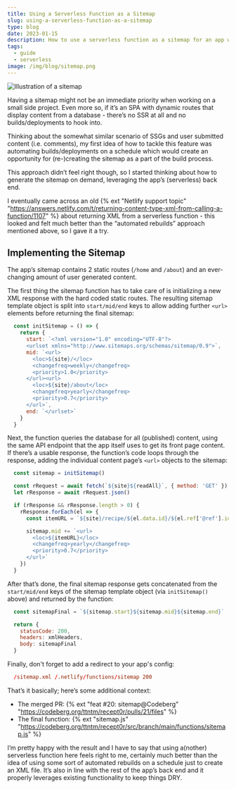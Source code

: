 ```yaml
---
title: Using a Serverless Function as a Sitemap
slug: using-a-serverless-function-as-a-sitemap
type: blog
date: 2023-01-15
description: How to use a serverless function as a sitemap for an app with dynamic user created content.
tags:
  - guide
  - serverless
image: /img/blog/sitemap.png
---
```


<img src="/img/blog/sitemap.png" class="img-fluid img-center" alt="Illustration of a sitemap">

Having a sitemap might not be an immediate priority when working on a small side project. Even more so, if it’s an SPA with dynamic routes that display content from a database - there’s no SSR at all and no builds/deployments to hook into.

Thinking about the somewhat similar scenario of SSGs and user submitted content (i.e. comments), my first idea of how to tackle this feature was automating builds/deployments on a schedule which would create an opportunity for (re-)creating the sitemap as a part of the build process.

This approach didn’t feel right though, so I started thinking about how to generate the sitemap on demand, leveraging the app’s (serverless) back end.

I eventually came across an old {% ext "Netlify support topic" "https://answers.netlify.com/t/returning-content-type-xml-from-calling-a-function/1107" %} about returning XML from a serverless function - this looked and felt much better than the “automated rebuilds” approach mentioned above, so I gave it a try.

## Implementing the Sitemap

The app’s sitemap contains 2 static routes (`/home` and `/about`) and an ever-changing amount of user generated content.

The first thing the sitemap function has to take care of is initializing a new XML response with the hard coded static routes. The resulting sitemap template object is split into `start/mid/end` keys to allow adding further `<url>` elements before returning the final sitemap:

```js
  const initSitemap = () => {
    return {
      start: `<?xml version="1.0" encoding="UTF-8"?>
      <urlset xmlns="http://www.sitemaps.org/schemas/sitemap/0.9">`,
      mid: `<url>
        <loc>${site}/</loc>
        <changefreq>weekly</changefreq>
        <priority>1.0</priority>
      </url><url>
        <loc>${site}/about</loc>
        <changefreq>yearly</changefreq>
        <priority>0.7</priority>
      </url>`,
      end: `</urlset>`
    }
  }
```

Next, the function queries the database for all (published) content, using the same API endpoint that the app itself uses to get its front page content. If there’s a usable response, the function’s code loops through the response, adding the individual content page’s `<url>` objects to the sitemap:

```js
  const sitemap = initSitemap()

  const rRequest = await fetch(`${site}${readAll}`, { method: 'GET' })
  let rResponse = await rRequest.json()

  if (rResponse && rResponse.length > 0) {
    rResponse.forEach(el => {
      const itemURL = `${site}/recipe/${el.data.id}/${el.ref['@ref'].id}`

      sitemap.mid += `<url>
        <loc>${itemURL}</loc>
        <changefreq>yearly</changefreq>
        <priority>0.7</priority>
      </url>`
    })
  }
```

After that’s done, the final sitemap response gets concatenated from the `start/mid/end` keys of the sitemap template object (via `initSitemap()` above) and returned by the function:

```js
  const sitemapFinal = `${sitemap.start}${sitemap.mid}${sitemap.end}`

  return {
    statusCode: 200,
    headers: xmlHeaders,
    body: sitemapFinal
  }
```

Finally, don't forget to add a redirect to your app's config:

```toml
  /sitemap.xml /.netlify/functions/sitemap 200
```

That’s it basically; here’s some additional context:

- The merged PR: {% ext "feat #20: sitemap@Codeberg" "https://codeberg.org/ttntm/recept0r/pulls/21/files" %}
- The final function: {% ext "sitemap.js" "https://codeberg.org/ttntm/recept0r/src/branch/main/functions/sitemap.js" %}

I’m pretty happy with the result and I have to say that using a(nother) serverless function here feels right to me, certainly much better than the idea of using some sort of automated rebuilds on a schedule just to create an XML file. It’s also in line with the rest of the app’s back end and it properly leverages existing functionality to keep things DRY.
